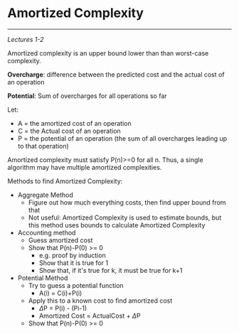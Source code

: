 Amortized Complexity
====================
--------------------

*Lectures 1-2*

Amortized complexity is an upper bound lower than than worst-case complexity.

**Overcharge**: difference between the predicted cost and the actual cost of an operation

**Potential**: Sum of overcharges for all operations so far

Let:

* A = the amortized cost of an operation
* C = the Actual cost of an operation
* P = the potential of an operation (the sum of all overcharges leading up to that operation)

Amortized complexity must satisfy P(n)>=0 for all n. Thus, a single algorithm may have multiple amortized complexities.

Methods to find Amortized Complexity:

* Aggregate Method
	* Figure out how much everything costs, then find upper bound from that
	* Not useful: Amortized Complexity is used to estimate bounds, but this method uses bounds to calculate Amortized Complexity
* Accounting method
	* Guess amortized cost
	* Show that P(n)-P(0) >= 0
		* e.g. proof by induction
		* Show that it is true for 1
		* Show that, if it's true for k, it must be true for k+1
* Potential Method
	* Try to guess a potential function
		* A(i) = C(i)+P(i)
	* Apply this to a known cost to find amortized cost
		* $\Delta$P = P(i) - (Pi-1)
		* Amortized Cost = ActualCost + $\Delta$P
	* Show that P(n)-P(0) >= 0
